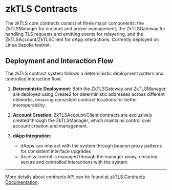 # zkTLS Contracts

The zkTLS core contracts consist of three major components: the ZkTLSManager for account and prover management, the ZkTLSGateway for handling TLS requests and emitting events for relayering, and the ZkTLSAccount/ZkTLSClient for dApp interactions. Currently deployed on Linea Sepolia testnet.

## Deployment and Interaction Flow

The zkTLS contract system follows a deterministic deployment pattern and controlled interaction flow:

1. **Deterministic Deployment**: Both the ZkTLSGateway and ZkTLSManager are deployed using Create2 for deterministic addresses across different networks, ensuring consistent contract locations for better interoperability.

2. **Account Creation**: ZkTLSAccount/Client contracts are exclusively created through the ZkTLSManager, which maintains control over account creation and management.

3. **dApp Integration**: 
   - dApps can interact with the system through beacon proxy patterns for consistent interface upgrades
   - Access control is managed through the manager proxy, ensuring secure and controlled interactions with the system

---

More details about contracts API can be found at [zkTLS Contracts Documentation](https://docs.the3.cloud/zktls-contracts/).
